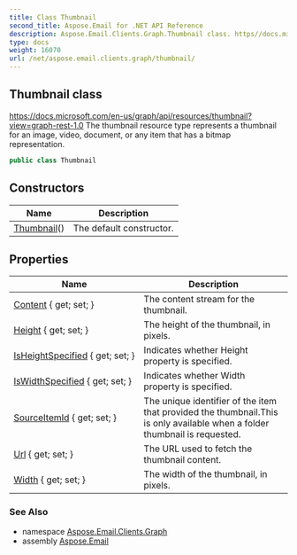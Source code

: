 ```yaml
---
title: Class Thumbnail
second_title: Aspose.Email for .NET API Reference
description: Aspose.Email.Clients.Graph.Thumbnail class. https//docs.microsoft.com/enus/graph/api/resources/thumbnailviewgraphrest1.0 The thumbnail resource type represents a thumbnail for an image video document or any item that has a bitmap representation
type: docs
weight: 16070
url: /net/aspose.email.clients.graph/thumbnail/
---
```

## Thumbnail class

https://docs.microsoft.com/en-us/graph/api/resources/thumbnail?view=graph-rest-1.0 The thumbnail resource type represents a thumbnail for an image, video, document, or any item that has a bitmap representation.

```csharp
public class Thumbnail
```

## Constructors

| Name | Description |
| --- | --- |
| [Thumbnail](thumbnail/)() | The default constructor. |

## Properties

| Name | Description |
| --- | --- |
| [Content](../../aspose.email.clients.graph/thumbnail/content/) { get; set; } | The content stream for the thumbnail. |
| [Height](../../aspose.email.clients.graph/thumbnail/height/) { get; set; } | The height of the thumbnail, in pixels. |
| [IsHeightSpecified](../../aspose.email.clients.graph/thumbnail/isheightspecified/) { get; set; } | Indicates whether Height property is specified. |
| [IsWidthSpecified](../../aspose.email.clients.graph/thumbnail/iswidthspecified/) { get; set; } | Indicates whether Width property is specified. |
| [SourceItemId](../../aspose.email.clients.graph/thumbnail/sourceitemid/) { get; set; } | The unique identifier of the item that provided the thumbnail.This is only available when a folder thumbnail is requested. |
| [Url](../../aspose.email.clients.graph/thumbnail/url/) { get; set; } | The URL used to fetch the thumbnail content. |
| [Width](../../aspose.email.clients.graph/thumbnail/width/) { get; set; } | The width of the thumbnail, in pixels. |

### See Also

* namespace [Aspose.Email.Clients.Graph](../../aspose.email.clients.graph/)
* assembly [Aspose.Email](../../)


